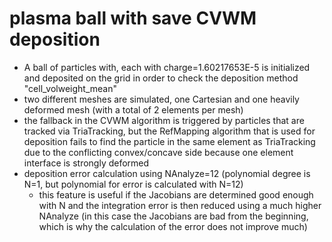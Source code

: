 # plasma ball with save CVWM deposition
- A ball of particles with, each with charge=1.60217653E-5 is initialized and deposited on the grid
    in order to check the deposition method "cell_volweight_mean"
- two different meshes are simulated, one Cartesian and one heavily deformed mesh (with a total of 2 elements per mesh)
- the fallback in the CVWM algorithm is triggered by particles that are tracked via TriaTracking, but the RefMapping algorithm that
is used for deposition fails to find the particle in the same element as TriaTracking due to the conflicting convex/concave side
because one element interface is strongly deformed
- deposition error calculation using NAnalyze=12 (polynomial degree is N=1, but polynomial for error is calculated with N=12)
  - this feature is useful if the Jacobians are determined good enough with N and the integration error is then reduced using a much
  higher NAnalyze (in this case the Jacobians are bad from the beginning, which is why the calculation of the error does not improve
  much)
